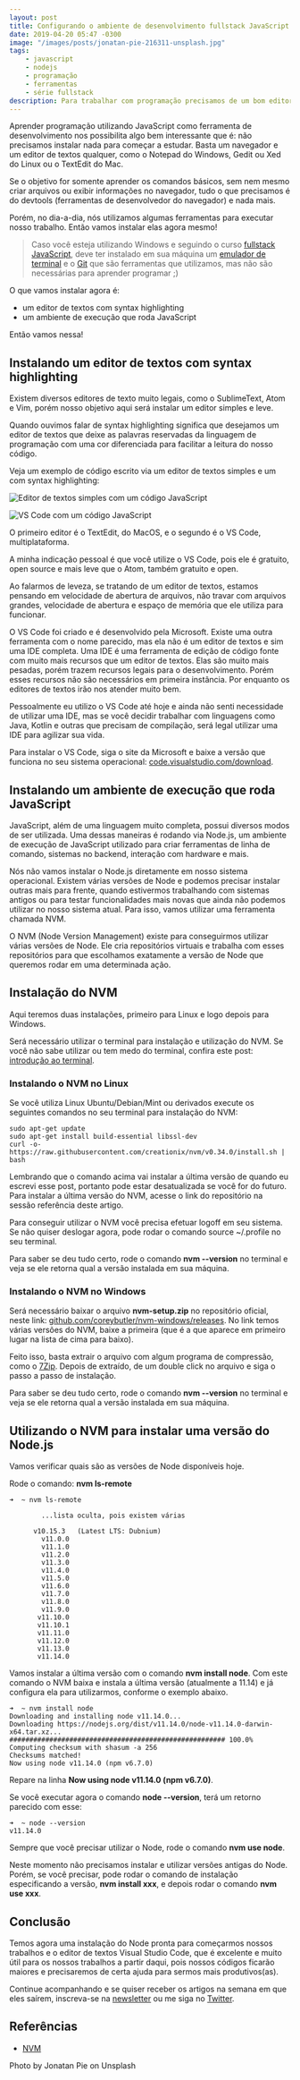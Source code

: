 ```yaml
---
layout: post
title: Configurando o ambiente de desenvolvimento fullstack JavaScript
date: 2019-04-20 05:47 -0300
image: "/images/posts/jonatan-pie-216311-unsplash.jpg"
tags:
    - javascript
    - nodejs
    - programação
    - ferramentas
    - série fullstack
description: Para trabalhar com programação precisamos de um bom editor de textos e do ambiente de execução da nossa linguagem de programação. Neste artigo vamos conhecer um editor legal e aprender a instalar versões do Node.js, que irá executar nosso código JavaScript.
---
```

Aprender programação utilizando JavaScript como ferramenta de desenvolvimento nos possibilita algo bem interessante que é: não precisamos instalar nada para começar a estudar. Basta um navegador e um editor de textos qualquer, como o Notepad do Windows, Gedit ou Xed do Linux ou o TextEdit do Mac.

Se o objetivo for somente aprender os comandos básicos, sem nem mesmo criar arquivos ou exibir informações no navegador, tudo o que precisamos é do devtools (ferramentas de desenvolvedor do navegador) e nada mais.

Porém, no dia-a-dia, nós utilizamos algumas ferramentas para executar nosso trabalho. Então vamos instalar elas agora mesmo!

> Caso você esteja utilizando Windows e seguindo o curso [fullstack JavaScript](/curso/do-zero-ao-fullstack-com-nodejs-bancos-de-dados-express-e-react/), deve ter instalado em sua máquina um [emulador de terminal](/posts/introdução-ao-terminal/) e o [Git](/posts/introdução-a-versionamento-de-código-e-conhecendo-o-git/) que são ferramentas que utilizamos, mas não são necessárias para aprender programar ;)

O que vamos instalar agora é:

- um editor de textos com syntax highlighting
- um ambiente de execução que roda JavaScript

Então vamos nessa!

## Instalando um editor de textos com syntax highlighting

Existem diversos editores de texto muito legais, como o SublimeText, Atom e Vim, porém nosso objetivo aqui será instalar um editor simples e leve.

Quando ouvimos falar de syntax highlighting significa que desejamos um editor de textos que deixe as palavras reservadas da linguagem de programação com uma cor diferenciada para facilitar a leitura do nosso código.

Veja um exemplo de código escrito via um editor de textos simples e um com  syntax highlighting:

![Editor de textos simples com um código JavaScript]({{site.post_images}}TextEdit-JavaScript.png)

![VS Code com um código JavaScript]({{site.post_images}}VSCode-JavaScript.png)

O primeiro editor é o TextEdit, do MacOS, e o segundo é o VS Code, multiplataforma. 

A minha indicação pessoal é que você utilize o VS Code, pois ele é gratuito, open source e mais leve que o Atom, também gratuito e open.

Ao falarmos de leveza, se tratando de um editor de textos, estamos pensando em velocidade de abertura de arquivos, não travar com arquivos grandes, velocidade de abertura e espaço de memória que ele utiliza para funcionar.

O VS Code foi criado e é desenvolvido pela Microsoft. Existe uma outra ferramenta com o nome parecido, mas ela não é um editor de textos e sim uma IDE completa. Uma IDE é uma ferramenta de edição de código fonte com muito mais recursos que um editor de textos. Elas são muito mais pesadas, porém trazem recursos legais para o desenvolvimento. Porém esses recursos não são necessários em primeira instância. Por enquanto os editores de textos irão nos atender muito bem.

Pessoalmente eu utilizo o VS Code até hoje e ainda não senti necessidade de utilizar uma IDE, mas se você decidir trabalhar com linguagens como Java, Kotlin e outras que precisam de compilação, será legal utilizar uma IDE para agilizar sua vida.

Para instalar o VS Code, siga o site da Microsoft e baixe a versão que funciona no seu sistema operacional: [code.visualstudio.com/download](https://code.visualstudio.com/download).

## Instalando um ambiente de execução que roda JavaScript

JavaScript, além de uma linguagem muito completa, possui diversos modos de ser utilizada. Uma dessas maneiras é rodando via Node.js, um ambiente de execução de JavaScript utilizado para criar ferramentas de linha de comando, sistemas no backend, interação com hardware e mais.

Nós não vamos instalar o Node.js diretamente em nosso sistema operacional. Existem várias versões de Node e podemos precisar instalar outras mais para frente, quando estivermos trabalhando com sistemas antigos ou para testar funcionalidades mais novas que ainda não podemos utilizar no nosso sistema atual. Para isso, vamos utilizar uma ferramenta chamada NVM.

O NVM (Node Version Management) existe para conseguirmos utilizar várias versões de Node. Ele cria repositórios virtuais e trabalha com esses repositórios para que escolhamos exatamente a versão de Node que queremos rodar em uma determinada ação.

## Instalação do NVM

Aqui teremos duas instalações, primeiro para Linux e logo depois para Windows.

Será necessário utilizar o terminal para instalação e utilização do NVM. Se você não sabe utilizar ou tem medo do terminal, confira este post: [introdução ao terminal](/posts/introdução-ao-terminal/).

### Instalando o NVM no Linux

Se você utiliza Linux Ubuntu/Debian/Mint ou derivados execute os seguintes comandos no seu terminal para instalação do NVM:

```shell
sudo apt-get update
sudo apt-get install build-essential libssl-dev
curl -o- https://raw.githubusercontent.com/creationix/nvm/v0.34.0/install.sh | bash
```

Lembrando que o comando acima vai instalar a última versão de quando eu escrevi esse post, portanto pode estar desatualizada se você for do futuro. Para instalar a última versão do NVM, acesse o link do repositório na sessão referência deste artigo.

Para conseguir utilizar o NVM você precisa efetuar logoff em seu sistema. Se não quiser deslogar agora, pode rodar o comando source ~/.profile no seu terminal.

Para saber se deu tudo certo, rode o comando **nvm --version** no terminal e veja se ele retorna qual a versão instalada em sua máquina.

### Instalando o NVM no Windows

Será necessário baixar o arquivo **nvm-setup.zip** no repositório oficial, neste link: [github.com/coreybutler/nvm-windows/releases](https://github.com/coreybutler/nvm-windows/releases). No link temos várias versões do NVM, baixe a primeira (que é a que aparece em primeiro lugar na lista de cima para baixo).

Feito isso, basta extrair o arquivo com algum programa de compressão, como o [7Zip](https://www.7-zip.org/). Depois de extraído, de um double click no arquivo e siga o passo a passo de instalação.

Para saber se deu tudo certo, rode o comando **nvm --version** no terminal e veja se ele retorna qual a versão instalada em sua máquina.

## Utilizando o NVM para instalar uma versão do Node.js

Vamos verificar quais são as versões de Node disponíveis hoje. 

Rode o comando: **nvm ls-remote**

```shell
➜  ~ nvm ls-remote

        ...lista oculta, pois existem várias

      v10.15.3   (Latest LTS: Dubnium)
        v11.0.0
        v11.1.0
        v11.2.0
        v11.3.0
        v11.4.0
        v11.5.0
        v11.6.0
        v11.7.0
        v11.8.0
        v11.9.0
       v11.10.0
       v11.10.1
       v11.11.0
       v11.12.0
       v11.13.0
       v11.14.0
```

Vamos instalar a última versão com o comando **nvm install node**. Com este comando o NVM baixa e instala a última versão (atualmente a 11.14) e já configura ela para utilizarmos, conforme o exemplo abaixo.

```shell
➜  ~ nvm install node
Downloading and installing node v11.14.0...
Downloading https://nodejs.org/dist/v11.14.0/node-v11.14.0-darwin-x64.tar.xz...
###################################################### 100.0%
Computing checksum with shasum -a 256
Checksums matched!
Now using node v11.14.0 (npm v6.7.0)
```

Repare na linha **Now using node v11.14.0 (npm v6.7.0)**.

Se você executar agora o comando **node --version**, terá um retorno parecido com esse:

```shell
➜  ~ node --version
v11.14.0
```

Sempre que você precisar utilizar o Node, rode o comando **nvm use node**.

Neste momento não precisamos instalar e utilizar versões antigas do Node. Porém, se você precisar, pode rodar o comando de instalação especificando a versão, **nvm install xxx**, e depois rodar o comando **nvm use xxx**.

## Conclusão

Temos agora uma instalação do Node pronta para começarmos nossos trabalhos e o editor de textos Visual Studio Code, que é excelente e muito útil para os nossos trabalhos a partir daqui, pois nossos códigos ficarão maiores e precisaremos de certa ajuda para sermos mais produtivos(as).

Continue acompanhando e se quiser receber os artigos na semana em que eles saírem, inscreva-se na [newsletter](http://bit.ly/cartinha-do-will) ou me siga no [Twitter](https://twitter.com/w_oliveiras).

## Referências

- [NVM](https://github.com/creationix/nvm)

Photo by Jonatan Pie on Unsplash
